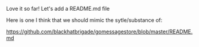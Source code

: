 Love it so far! Let's add a README.md file

Here is one I think that we should mimic the sytle/substance of:

https://github.com/blackhatbrigade/gomessagestore/blob/master/README.md
